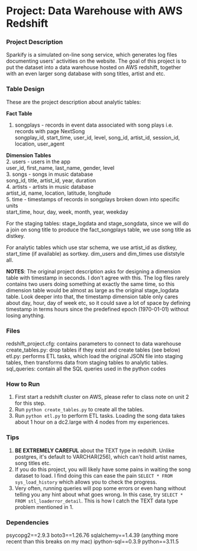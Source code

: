 # Project: Data Warehouse with AWS Redshift

### Project Description
Sparkify is a simulated on-line song service, which generates log files documenting users' activities on the website. The goal of this project is to put the dataset into a data warehouse hosted on AWS redshift, together with an even larger song database with song titles, artist and etc.

### Table Design

These are the project description about analytic tables:  

**Fact Table**   
1. songplays - records in event data associated with song plays i.e. records with page NextSong   
songplay_id, start_time, user_id, level, song_id, artist_id, session_id, location, user_agent

**Dimension Tables**   
2. users - users in the app   
user_id, first_name, last_name, gender, level  
3. songs - songs in music database   
song_id, title, artist_id, year, duration   
4. artists - artists in music database   
artist_id, name, location, latitude, longitude   
5. time - timestamps of records in songplays broken down into specific units    
start_time, hour, day, week, month, year, weekday

For the staging tables: stage_logdata and stage_songdata, since we will do a join on song title to produce the fact_songplays table, we use song title as distkey.

For analytic tables which use star schema, we use artist_id as distkey, start_time (if available) as sortkey.  dim_users and dim_times use diststyle all.
 
**NOTES**: The original project description asks for designing a dimension table with timestamp in seconds. I don't agree with this. The log files rarely contains two users doing something at exactly the same time, so this dimension table would be almost as large as the original stage_logdata table. Look deeper into that, the timestamp dimension table only cares about day, hour, day of week etc, so it could save a lot of space by defining timestamp in terms hours since the predefined epoch (1970-01-01) without losing anything.  

### Files
redshift_project.cfg: contains parameters to connect to data warehouse
create_tables.py: drop tables if they exist and create tables (see below)
etl.py: performs ETL tasks, which load the original JSON file into staging tables, then transforms data from staging tables to analytic tables.
sql_queries: contain all the SQL queries used in the python codes

### How to Run
1. First start a redshift cluster on AWS, please refer to class note on unit 2 for this step.
2. Run `python create_tables.py` to create all the tables.
3. Run `python etl.py` to perform ETL tasks. Loading the song data takes about 1 hour on a dc2.large with 4 nodes from my experiences.

### Tips
1. **BE EXTREMELY CAREFUL** about the TEXT type in redshift. Unlike postgres, it's default to VARCHAR(256), which can't hold artist names, song titles etc.
2. If you do this project, you will likely have some pains in waiting the song dataset to load. I find doing this can ease the pain `SELECT * FROM sys_load_history` which allows you to check the progress.
3. Very often, running queries will pop some errors or even hang without telling you any hint about what goes wrong. In this case, try `SELECT *
FROM stl_loaderror_detail`. This is how I catch the TEXT data type problem mentioned in 1.

### Dependencies
psycopg2==2.9.3
boto3==1.26.76
sqlalchemy==1.4.39  (anything more recent than this breaks on my mac)
ipython-sql==0.3.9
python==3.11.5
